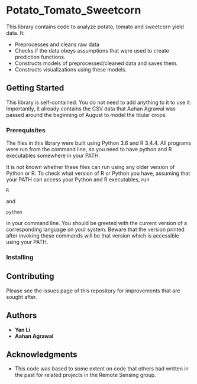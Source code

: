 # Potato_Tomato_Sweetcorn

This library contains code to analyze potato, tomato and sweetcorn yield data. It:

* Preprocesses and cleans raw data
* Checks if the data obeys assumptions that were used to create prediction functions.
* Constructs models of preprocessed/cleaned data and saves them.
* Constructs visualizations using these models.

## Getting Started

This library is self-contained. You do not need to add anything to it to use it. Importantly, it already contains the CSV data that Aahan Agrawal was passed around the beginning of August to model the titular crops.

### Prerequisites

The files in this library were built using Python 3.6 and R 3.4.4. All programs were run from the command line, so you need to have python and R executables somewhere in your PATH.

It is not known whether these files can run using any older version of Python or R. To check what version of R or Python you have, assuming that your PATH can access your Python and R executables, run

```
R
```
and

```
python
```

in your command line. You should be greeted with the current version of a corresponding language on your system. Beware that the version printed after invoking these commands will be that version which is accessible using your PATH.

### Installing

<!--A step by step series of examples that tell you how to get a development env running-->

<!--Say what the step will be-->

<!--```-->
<!--Give the example-->
<!--```-->

<!--And repeat-->

<!--```-->
<!--until finished-->
<!--```-->

<!--End with an example of getting some data out of the system or using it for a little demo-->

<!--## Running the tests-->

<!--Explain how to run the automated tests for this system-->

<!--### Break down into end to end tests-->

<!--Explain what these tests test and why-->

<!--```-->
<!--Give an example-->
<!--```-->

<!--### And coding style tests-->

<!--Explain what these tests test and why-->

<!--```-->
<!--Give an example-->
<!--```-->

<!--## Deployment-->

<!--Add additional notes about how to deploy this on a live system-->

<!--## Built With-->

<!--* [Dropwizard](http://www.dropwizard.io/1.0.2/docs/) - The web framework used-->
<!--* [Maven](https://maven.apache.org/) - Dependency Management-->
<!--* [ROME](https://rometools.github.io/rome/) - Used to generate RSS Feeds-->

## Contributing

Please see the issues page of this repository for improvements that are sought after.

<!--## Versioning-->

<!--We use [SemVer](http://semver.org/) for versioning. For the versions available, see the [tags on this repository](https://github.com/your/project/tags). -->

## Authors

* **Yan Li**
* **Aahan Agrawal**

<!--## License-->

<!--This project is licensed under the MIT License - see the [LICENSE.md](LICENSE.md) file for details-->

## Acknowledgments

* This code was based to some extent on code that others had written in the past for related projects in the Remote Sensing group.

